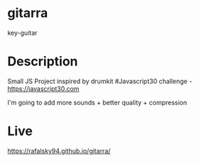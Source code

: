 # gitarra
key-guitar

# Description 

Small JS Project inspired by drumkit #Javascript30 challenge - https://javascript30.com

I'm going to add more sounds + better quality + compression

# Live

https://rafalsky94.github.io/gitarra/
